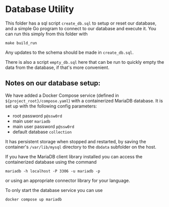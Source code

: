 # Database Utility

This folder has a sql script `create_db.sql` to setup or reset our database,
and a simple Go program to connect to our database and execute it. You can
run this simply from this folder with

```shell
make build_run
```

Any updates to the schema should be made in `create_db.sql`.

There is also a script `empty_db.sql` here that can be run to quickly empty
the data from the database, if that's more convenient.

## Notes on our database setup:

We have added a Docker Compose service (defined in `${project_root}/compose.yaml`)
with a containerized MariaDB database. It is set up with the following
config parameters:

+ root password `p@ssw0rd`
+ main user `mariadb`
+ main user password `p@ssw0rd`
+ default database `collection`

It has persistent storage when stopped and restarted, by saving the
container's `/var/lib/mysql` directory to the `dbdata` subfolder on
the host.

If you have the MariaDB client library installed you can access
the containerized database using the command

```shell
mariadb -h localhost -P 3306 -u mariadb -p
```
or using an appropriate connector library for your language.

To only start the database service you can use

```shell
docker compose up mariadb
```
